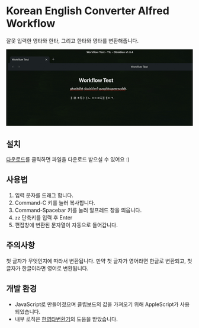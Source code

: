 # Korean English Converter Alfred Workflow

잘못 입력한 영타와 한타, 그리고 한타와 영타를 변환해줍니다.

![converter](/converter.gif)

## 설치

[다운로드](https://github.com/pozafly/alfred-korean-english-converter/blob/main/src/Korean-English-Converter.alfredworkflow)를 클릭하면 파일을 다운로드 받으실 수 있어요 :)

## 사용법

1. 입력 문자를 드래그 합니다.
2. Command-C 키를 눌러 복사합니다.
3. Command-Spacebar 키를 눌러 알프레드 창을 띄웁니다.
4. `zz` 단축키를 입력 후 Enter
5. 편잡창에 변환된 문자열이 자동으로 들어갑니다.

## 주의사항

첫 글자가 무엇인지에 따라서 변환됩니다. 만약 첫 글자가 영어라면 한글로 변환되고, 첫 글자가 한글이라면 영어로 변환됩니다.

## 개발 환경

- JavaScript로 만들어졌으며 클립보드의 값을 가져오기 위해 AppleScript가 사용되었습니다.
- 내부 로직은 [한영타변환기](https://theyt.net/wiki/%ED%95%9C%EC%98%81%ED%83%80%EB%B3%80%ED%99%98%EA%B8%B0)의 도움을 받았습니다.
